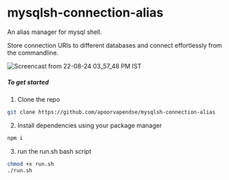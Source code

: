 # mysqlsh-connection-alias

An alias manager for mysql shell.

Store connection URIs to different databases and connect effortlessly from the commandline.

![Screencast from 22-08-24 03_57_48 PM IST](https://github.com/user-attachments/assets/cf656cff-f288-4c11-bb0b-1b630ea86413)

##### To get started

1. Clone the repo
```bash
git clone https://github.com/apoorvapendse/mysqlsh-connection-alias
```

2. Install dependencies using your package manager
```bash
npm i
```

3. run the run.sh bash script
``` bash
chmod +x run.sh
./run.sh
```
